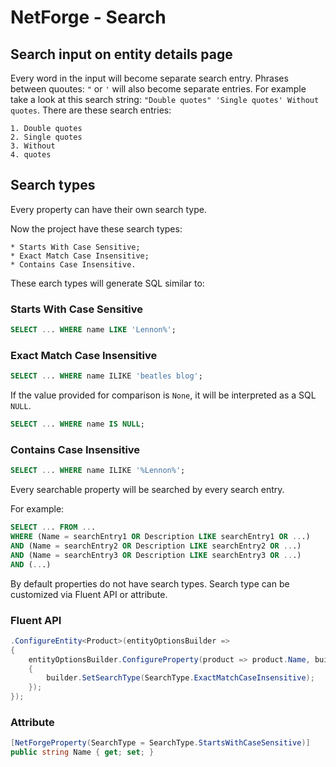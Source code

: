 # NetForge - Search

## Search input on entity details page

Every word in the input will become separate search entry. Phrases between quoutes: `"` or `'` will also become separate entries.
For example take a look at this search string: `"Double quotes" 'Single quotes' Without quotes`.
There are these search entries:

    1. Double quotes
    2. Single quotes
    3. Without
    4. quotes

## Search types

Every property can have their own search type.

Now the project have these search types:

    * Starts With Case Sensitive;
    * Exact Match Case Insensitive;
    * Contains Case Insensitive.

These earch types will generate SQL similar to:

### Starts With Case Sensitive

```SQL
SELECT ... WHERE name LIKE 'Lennon%';
```

### Exact Match Case Insensitive


```SQL
SELECT ... WHERE name ILIKE 'beatles blog';
```

If the value provided for comparison is `None`, it will be interpreted as a SQL `NULL`.

```SQL
SELECT ... WHERE name IS NULL;
```

### Contains Case Insensitive

```SQL
SELECT ... WHERE name ILIKE '%Lennon%';
```

Every searchable property will be searched by every search entry.

For example:

```SQL
SELECT ... FROM ...
WHERE (Name = searchEntry1 OR Description LIKE searchEntry1 OR ...)
AND (Name = searchEntry2 OR Description LIKE searchEntry2 OR ...)
AND (Name = searchEntry3 OR Description LIKE searchEntry3 OR ...)
AND (...)
```

By default properties do not have search types.
Search type can be customized via Fluent API or attribute.

### Fluent API

```csharp
.ConfigureEntity<Product>(entityOptionsBuilder =>
{
    entityOptionsBuilder.ConfigureProperty(product => product.Name, builder =>
    {
        builder.SetSearchType(SearchType.ExactMatchCaseInsensitive);
    });
});
```

### Attribute

```csharp
[NetForgeProperty(SearchType = SearchType.StartsWithCaseSensitive)]
public string Name { get; set; }
```
